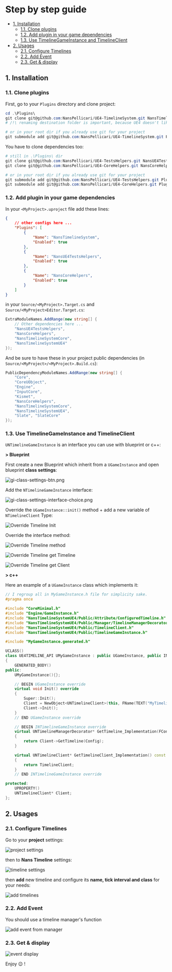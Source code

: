 # Step by step guide

<!-- TOC -->

-   [1. Installation](#1-installation)
    -   [1.1. Clone plugins](#11-clone-plugins)
    -   [1.2. Add plugin in your game dependencies](#12-add-plugin-in-your-game-dependencies)
    -   [1.3. Use TimelineGameInstance and TimelineClient](#13-use-timelinegameinstance-and-timelineclient)
-   [2. Usages](#2-usages)
    -   [2.1. Configure Timelines](#21-configure-timelines)
    -   [2.2. Add Event](#22-add-event)
    -   [2.3. Get & display](#23-get--display)

<!-- /TOC -->

<a id="markdown-41-installation" name="41-installation"></a>

<a id="markdown-1-installation" name="1-installation"></a>

## 1. Installation

<a id="markdown-411-clone-plugins" name="411-clone-plugins"></a>

<a id="markdown-11-clone-plugins" name="11-clone-plugins"></a>

### 1.1. Clone plugins

First, go to your `Plugins` directory and clone project:

```powershell
cd .\Plugins\
git clone git@github.com:NansPellicari/UE4-TimelineSystem.git NansTimelineSystem
# /!\ renaming destination folder is important, because UE4 doesn't like dash in project name

# or in your root dir if you already use git for your project
git submodule add git@github.com:NansPellicari/UE4-TimelineSystem.git Plugins/NansTimelineSystem
```

You have to clone dependencies too:

```powershell
# still in .\Plugins\ dir
git clone git@github.com:NansPellicari/UE4-TestsHelpers.git NansUE4TestsHelpers
git clone git@github.com:NansPellicari/UE4-CoreHelpers.git NansCoreHelpers

# or in your root dir if you already use git for your project
git submodule add git@github.com:NansPellicari/UE4-TestsHelpers.git Plugins/NansUE4TestsHelpers
git submodule add git@github.com:NansPellicari/UE4-CoreHelpers.git Plugins/NansCoreHelpers

```

<a id="markdown-412-add-plugin-in-your-game-dependencies" name="412-add-plugin-in-your-game-dependencies"></a>

<a id="markdown-12-add-plugin-in-your-game-dependencies" name="12-add-plugin-in-your-game-dependencies"></a>

### 1.2. Add plugin in your game dependencies

In your `<MyProject>.uproject` file add these lines:

```json
{
	// other configs here ...
	"Plugins": [
		{
			"Name": "NansTimelineSystem",
			"Enabled": true
		},
		{
			"Name": "NansUE4TestsHelpers",
			"Enabled": true
		},
		{
			"Name": "NansCoreHelpers",
			"Enabled": true
		}
	]
}
```

in your `Source/<MyProject>.Target.cs` and `Source/<MyProject>Editor.Target.cs`:

```csharp
ExtraModuleNames.AddRange(new string[] {
    // Other dependencies here ...
    "NansUE4TestsHelpers",
    "NansCoreHelpers",
    "NansTimelineSystemCore",
    "NansTimelineSystemUE4"
});
```

And be sure to have these in your project public dependencies (in `Source/<MyProject>/<MyProject>.Build.cs`):

```csharp
PublicDependencyModuleNames.AddRange(new string[] {
    "Core",
    "CoreUObject",
    "Engine",
    "InputCore",
    "Kismet",
    "NansCoreHelpers",
    "NansTimelineSystemCore",
    "NansTimelineSystemUE4",
    "Slate", "SlateCore"
});
```

<a id="markdown-413-use-timelinegameinstance-and-timelineclient" name="413-use-timelinegameinstance-and-timelineclient"></a>

<a id="markdown-13-use-timelinegameinstance-and-timelineclient" name="13-use-timelinegameinstance-and-timelineclient"></a>

### 1.3. Use TimelineGameInstance and TimelineClient

`UNTimelineGameInstance` is an interface you can use with blueprint or c++:

**> Blueprint**

First create a new Blueprint which inherit from a `UGameInstance` and open blueprint **class settings**:

![gi-class-settings-btn.png](./img/gi-class-settings-btn.png)

Add the `NTimelineGameInstance` interface:

![gi-class-settings-interface-choice.png](./img/gi-class-settings-interface-choice.png)

Override the `UGameInstance::init()` method + add a new variable of `NTimelineClient` Type:

![Override Timeline Init](./img/gi-class-settings-override-init.png)

Override the interface method:

![Override Timeline method](./img/gi-class-settings-interface-method.png)

![Override Timeline get Timeline](./img/gi-class-settings-override-gettimeline.png)

![Override Timeline get Client](./img/gi-class-settings-override-gettimelineclient.png)

**> c++**

Here an example of a `UGameInstance` class which implements it:

```cpp
// I regroup all in MyGameInstance.h file for simplicity sake.
#pragma once

#include "CoreMinimal.h"
#include "Engine/GameInstance.h"
#include "NansTimelineSystemUE4/Public/Attribute/ConfiguredTimeline.h"
#include "NansTimelineSystemUE4/Public/Manager/TimelineManagerDecorator.h"
#include "NansTimelineSystemUE4/Public/TimelineClient.h"
#include "NansTimelineSystemUE4/Public/TimelineGameInstance.h"

#include "MyGameInstance.generated.h"

UCLASS()
class UE4TIMELINE_API UMyGameInstance : public UGameInstance, public INTimelineGameInstance
{
	GENERATED_BODY()
public:
	UMyGameInstance(){};

	// BEGIN UGameInstance override
	virtual void Init() override
	{
		Super::Init();
		Client = NewObject<UNTimelineClient>(this, FName(TEXT("MyTimelineClient")));
		Client->Init();
	}
	// END UGameInstance override

	// BEGIN INTimelineGameInstance override
	virtual UNTimelineManagerDecorator* GetTimeline_Implementation(FConfiguredTimeline Config) const override
	{
		return Client->GetTimeline(Config);
	}

	virtual UNTimelineClient* GetTimelineClient_Implementation() const override
	{
		return TimelineClient;
	}
	// END INTimelineGameInstance override

protected:
	UPROPERTY()
	UNTimelineClient* Client;
};
```

<a id="markdown-42-usages" name="42-usages"></a>

<a id="markdown-2-usages" name="2-usages"></a>

## 2. Usages

<a id="markdown-421-configure-timelines" name="421-configure-timelines"></a>

<a id="markdown-21-configure-timelines" name="21-configure-timelines"></a>

### 2.1. Configure Timelines

Go to your **project** settings:

![project settings](./img/stepbystep-proj-settings.png)

then to **Nans Timeline** settings:

![timeline settings](./img/stepbystep-timeline-settings.png)

then **add** new timeline and configure its **name, tick interval and class** for your needs:

![add timelines](./img/stepbystep-timeline-add.png)

<a id="markdown-422-add-event" name="422-add-event"></a>

<a id="markdown-22-add-event" name="22-add-event"></a>

### 2.2. Add Event

You should use a timeline manager's function

![add event from manager](./img/stepbystep-event-add-1.png)

<a id="markdown-423-get--display" name="423-get--display"></a>

<a id="markdown-23-get--display" name="23-get--display"></a>

### 2.3. Get & display

![event display](./img/stepbystep-event-display.png)

Enjoy :wink: !
